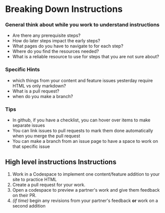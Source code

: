 
# Breaking Down Instructions



### General think about while you work to understand instructions


- Are there any prerequisite steps?
- How do later steps impact the early steps?
- What pages do you have to navigate to for each step?
- Where do you find the resources needed? 
- What is a reliable resource to use for steps that you are not sure about? 

### Specific Hints

- which things from your content and feature issues yesterday require HTML vs only markdown?
- What is a pull request?
- when do you make a branch?

### Tips

- In github, if you have a checklist, you can hover over items to make separate issues
- You can link issues to pull requests to mark them done automatically when you merge the pull request
- You can make a branch from an issue page to have a space to work on that specific issue


## High level instructions Instructions

<!-- work here! -->
1. Work in a Codespace to implement one content/feature addition to your site to practice HTML
2. Create a pull request for your work. 
3. Open a codespace to preview a partner's work and give them feedback on their PR. 
4. *(if time)* begin any revisions from your partner's feedback **or** work on a second addition

